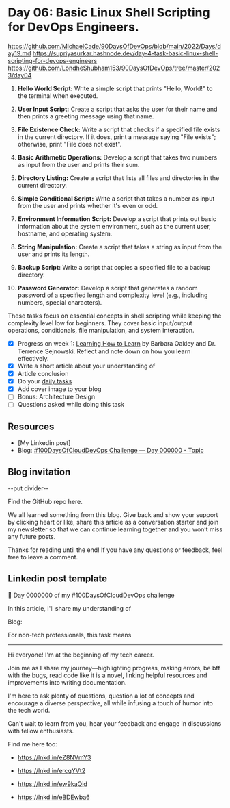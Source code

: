 # Day 06: Basic Linux Shell Scripting for DevOps Engineers.

https://github.com/MichaelCade/90DaysOfDevOps/blob/main/2022/Days/day19.md
https://supriyasurkar.hashnode.dev/day-4-task-basic-linux-shell-scripting-for-devops-engineers
https://github.com/LondheShubham153/90DaysOfDevOps/tree/master/2023/day04


1. **Hello World Script:**
   Write a simple script that prints "Hello, World!" to the terminal when executed.

2. **User Input Script:**
   Create a script that asks the user for their name and then prints a greeting message using that name.

3. **File Existence Check:**
   Write a script that checks if a specified file exists in the current directory. If it does, print a message saying "File exists"; otherwise, print "File does not exist".

4. **Basic Arithmetic Operations:**
   Develop a script that takes two numbers as input from the user and prints their sum.

5. **Directory Listing:**
   Create a script that lists all files and directories in the current directory.

6. **Simple Conditional Script:**
   Write a script that takes a number as input from the user and prints whether it's even or odd.

7. **Environment Information Script:**
   Develop a script that prints out basic information about the system environment, such as the current user, hostname, and operating system.

8. **String Manipulation:**
   Create a script that takes a string as input from the user and prints its length.

9. **Backup Script:**
   Write a script that copies a specified file to a backup directory.

10. **Password Generator:**
    Develop a script that generates a random password of a specified length and complexity level (e.g., including numbers, special characters).

These tasks focus on essential concepts in shell scripting while keeping the complexity level low for beginners. They cover basic input/output operations, conditionals, file manipulation, and system interaction.





- [x] Progress on week 1: [Learning How to Learn](https://www.coursera.org/learn/learning-how-to-learn) by Barbara Oakley and Dr. Terrence Sejnowski. Reflect and note down on how you learn effectively.
- [x] Write a short article about your understanding of
- [x] Article conclusion
- [x] Do your [daily tasks](https://github.com/agcdtmr/100DaysOfCloudDevOps/blob/main/README.md#do-the-work-work-work-work)
- [x] Add cover image to your blog
- [ ] Bonus: Architecture Design
- [ ] Questions asked while doing this task

## Resources

- [My Linkedin post]
- Blog: [#100DaysOfCloudDevOps Challenge — Day 000000 - Topic]()


## Blog invitation

--put divider--

Find the GitHub repo here.

We all learned something from this blog. Give back and show your support by clicking heart or like, share this article as a conversation starter and join my newsletter so that we can continue learning together and you won’t miss any future posts.

Thanks for reading until the end! If you have any questions or feedback, feel free to leave a comment.



## Linkedin post template

🎉 Day 0000000 of my #100DaysOfCloudDevOps challenge

In this article, I'll share my understanding of

Blog:

For non-tech professionals, this task means

---

Hi everyone! I'm at the beginning of my tech career.

Join me as I share my journey—highlighting progress, making errors, be bff with the bugs, read code like it is a novel, linking helpful resources and improvements into writing documentation.

I'm here to ask plenty of questions, question a lot of concepts and encourage a diverse perspective, all while infusing a touch of humor into the tech world.

Can't wait to learn from you, hear your feedback and engage in discussions with fellow enthusiasts.

Find me here too:

- https://lnkd.in/eZ8NVmY3

- https://lnkd.in/ercqYVt2

- https://lnkd.in/ew9kaQid

- https://lnkd.in/eBDEwba6


